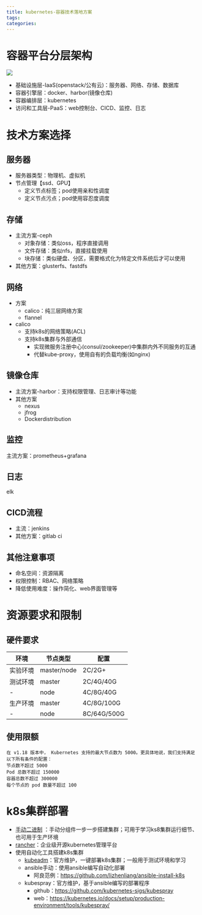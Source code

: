 ```yaml
---
title: kubernetes-容器技术落地方案
tags:
categories:
---
```


# 容器平台分层架构

![](https://simple0426-blog.oss-cn-beijing.aliyuncs.com/containers-scheme.jpg)

* 基础设施层-IaaS(openstack/公有云)：服务器、网络、存储、数据库
* 容器引擎层：docker、harbor(镜像仓库)
* 容器编排层：kubernetes
* 访问和工具层-PaaS：web控制台、CICD、监控、日志

# 技术方案选择

## 服务器

* 服务器类型：物理机、虚拟机
* 节点管理【ssd、GPU】
  * 定义节点标签；pod使用亲和性调度
  * 定义节点污点；pod使用容忍度调度

## 存储

* 主流方案-ceph
  * 对象存储：类似oss，程序直接调用
  * 文件存储：类似nfs，直接挂载使用
  * 块存储：类似硬盘、分区，需要格式化为特定文件系统后才可以使用
* 其他方案：glusterfs、fastdfs

## 网络

* 方案
  * calico：纯三层网络方案
  * flannel
* calico
  * 支持k8s的网络策略(ACL)
  * 支持k8s集群与外部通信
    * 实现微服务注册中心(consul/zookeeper)中集群内外不同服务的互通
    * 代替kube-proxy，使用自有的负载均衡(如nginx)

## 镜像仓库

* 主流方案-harbor：支持权限管理、日志审计等功能
* 其他方案
  * nexus
  - jfrog
  - Dockerdistribution

## 监控

主流方案：prometheus+grafana

## 日志

elk

## CICD流程

* 主流：jenkins
* 其他方案：gitlab ci

## 其他注意事项

* 命名空间：资源隔离
* 权限控制：RBAC、网络策略
* 降低使用难度：操作简化、web界面管理等

# 资源要求和限制

## 硬件要求
| 环境     | 节点类型    | 配置        |
| -------- | ----------- | ----------- |
| 实验环境 | master/node | 2C/2G+      |
| 测试环境 | master      | 2C/4G/40G   |
| -        | node        | 4C/8G/40G   |
| 生产环境 | master      | 4C/8G/100G  |
| -        | node        | 8C/64G/500G |

## 使用限额
```
在 v1.18 版本中， Kubernetes 支持的最大节点数为 5000。更具体地说，我们支持满足以下所有条件的配置：
节点数不超过 5000
Pod 总数不超过 150000
容器总数不超过 300000
每个节点的 pod 数量不超过 100
```

# k8s集群部署

* [手动二进制]([https://simple0426.gitee.io/2020/07/12/%E5%AE%B9%E5%99%A8%E5%8C%96/kubernetes/kubernetes-%E4%BA%8C%E8%BF%9B%E5%88%B6%E6%96%B9%E5%BC%8F%E9%83%A8%E7%BD%B2/](https://simple0426.gitee.io/2020/07/12/容器化/kubernetes/kubernetes-二进制方式部署/)) ：手动分组件一步一步搭建集群；可用于学习ks8集群运行细节、也可用于生产环境
* [rancher](https://www.rancher.cn/)：企业级开源kubernetes管理平台
* 使用自动化工具搭建k8s集群
  * [kubeadm](https://kubernetes.io/docs/reference/setup-tools/kubeadm/kubeadm/)：官方维护，一键部署k8s集群；一般用于测试环境和学习
  * ansible手动：使用ansible编写自动化部署
    * 阿良范例：https://github.com/lizhenliang/ansible-install-k8s
  * kubespray：官方维护，基于ansible编写的部署程序
    * github：https://github.com/kubernetes-sigs/kubespray
    * web：https://kubernetes.io/docs/setup/production-environment/tools/kubespray/

